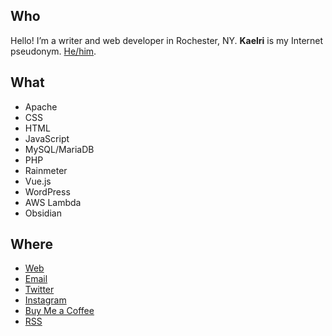 ## Who

Hello! I’m a writer and web developer in Rochester, NY. **Kaelri** is my Internet pseudonym. [He/him](https://www.mypronouns.org/he-him).

## What

- Apache
- CSS
- HTML
- JavaScript
- MySQL/MariaDB
- PHP
- Rainmeter
- Vue.js
- WordPress
- AWS Lambda
- Obsidian

## Where

- [Web](https://www.kaelri.com/)
- [Email](mailto:kaelri@gmail.com)
- [Twitter](https://www.twitter.com/kaelri)
- [Instagram](https://www.instagram.com/kaelri/)
- [Buy Me a Coffee](https://www.buymeacoffee.com/kaelri)
- [RSS](https://www.kaelri.com/feed)
